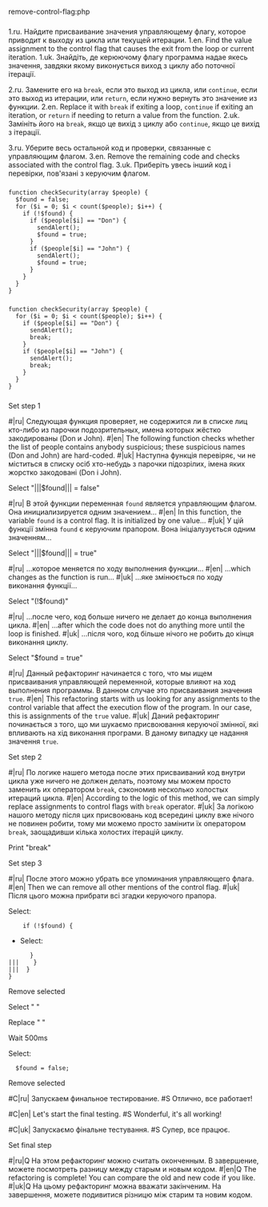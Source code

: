 remove-control-flag:php

###

1.ru. Найдите присваивание значения управляющему флагу, которое приводит к выходу из цикла или текущей итерации.
1.en. Find the value assignment to the control flag that causes the exit from the loop or current iteration.
1.uk. Знайдіть, де керюючому флагу программа надае якесь значення, завдяки якому виконується виход з циклу або поточної ітерації.

2.ru. Замените его на <code>break</code>, если это выход из цикла, или <code>continue</code>, если это выход из итерации, или <code>return</code>, если нужно вернуть это значение из функции.
2.en. Replace it with <code>break</code> if exiting a loop, <code>continue</code> if exiting an iteration, or <code>return</code> if needing to return a value from the function.
2.uk. Замініть його на <code>break</code>, якщо це вихід з циклу або <code>continue</code>, якщо це вихід з ітерації.

3.ru. Уберите весь остальной код и проверки, связанные с управляющим флагом.
3.en. Remove the remaining code and checks associated with the control flag.
3.uk. Приберіть увесь інший код і перевірки, пов'язані з керуючим флагом.



###

```
function checkSecurity(array $people) {
  $found = false;
  for ($i = 0; $i < count($people); $i++) {
    if (!$found) {
      if ($people[$i] == "Don") {
        sendAlert();
        $found = true;
      }
      if ($people[$i] == "John") {
        sendAlert();
        $found = true;
      }
    }
  }
}
```

###

```
function checkSecurity(array $people) {
  for ($i = 0; $i < count($people); $i++) {
    if ($people[$i] == "Don") {
      sendAlert();
      break;
    }
    if ($people[$i] == "John") {
      sendAlert();
      break;
    }
  }
}
```

###

Set step 1

#|ru| Следующая функция проверяет, не содержится ли в списке лиц кто-либо из парочки подозрительных, имена которых жёстко закодированы (Don и John).
#|en| The following function checks whether the list of people contains anybody suspicious; these suspicious names (Don and John) are hard-coded.
#|uk| Наступна функція перевіряє, чи не міститься в списку осіб хто-небудь з парочки підозрілих, імена яких жорстко закодовані (Don і John).

Select "|||$found||| = false"

#|ru| В этой функции переменная <code>found</code> является управляющим флагом. Она инициализируется одним значением…
#|en| In this function, the variable <code>found</code> is a control flag. It is initialized by one value…
#|uk| У цій функції змінна <code>found</code> є керуючим прапором. Вона ініціалузується одним значенням…

Select "|||$found||| = true"

#|ru| …которое меняется по ходу выполнения функции…
#|en| …which changes as the function is run…
#|uk| …яке змінюється по ходу виконання функції…

Select "(!$found)"

#|ru| …после чего, код больше ничего не делает до конца выполнения цикла.
#|en| …after which the code does not do anything more until the loop is finished.
#|uk| …після чого, код більше нічого не робить до кінця виконання циклу.

Select "$found = true"

#|ru| Данный рефакторинг начинается с того, что мы ищем присваивания управляющей переменной, которые влияют на ход выполнения программы. В данном случае это присваивания значения <code>true</code>.
#|en| This refactoring starts with us looking for any assignments to the control variable that affect the execution flow of the program. In our case, this is assignments of the <code>true</code> value.
#|uk| Даний рефакторинг починається з того, що ми шукаємо присвоювання керуючої змінної, які впливають на хід виконання програми. В даному випадку це надання значення <code>true</code>.

Set step 2

#|ru| По логике нашего метода после этих присваиваний код внутри цикла уже ничего не должен делать, поэтому мы можем просто заменить их оператором <code>break</code>, сэкономив несколько холостых итераций цикла.
#|en| According to the logic of this method, we can simply replace assignments to control flags with <code>break</code> operator.
#|uk| За логікою нашого методу після цих присвоювань код всередині циклу вже нічого не повинен робити, тому ми можемо просто замінити їх оператором <code>break</code>, заощадивши кілька холостих ітерацій циклу.

Print "break"

Set step 3

#|ru| После этого можно убрать все упоминания управляющего флага.
#|en| Then we can remove all other mentions of the control flag.
#|uk| Після цього можна прибрати всі згадки керуючого прапора.


Select:
```
    if (!$found) {

```

+ Select:
```
      }
|||    }
|||  }
}
```

Remove selected

Select "      "

Replace "    "

Wait 500ms

Select:
```
  $found = false;

```

Remove selected

#C|ru| Запускаем финальное тестирование.
#S Отлично, все работает!

#C|en| Let's start the final testing.
#S Wonderful, it's all working!

#C|uk| Запускаємо фінальне тестування.
#S Супер, все працює.

Set final step

#|ru|Q На этом рефакторинг можно считать оконченным. В завершение, можете посмотреть разницу между старым и новым кодом.
#|en|Q The refactoring is complete! You can compare the old and new code if you like.
#|uk|Q На цьому рефакторинг можна вважати закінченим. На завершення, можете подивитися різницю між старим та новим кодом.